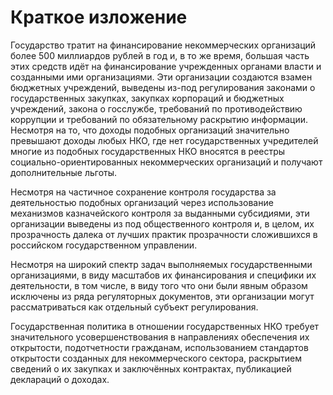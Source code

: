 # Краткое изложение

Государство тратит на финансирование некоммерческих организаций более 500 миллиардов рублей в год и, в то же время, большая часть этих средств идёт на финансирование учрежденных органами власти и созданными ими организациями. Эти организации создаются взамен бюджетных учреждений, выведены из-под регулирования законами о государственных закупках, закупках корпораций и бюджетных учреждений, закона о госслужбе, требований по противодействию коррупции и требований по обязательному раскрытию информации. Несмотря на то, что доходы подобных организаций значительно превышают доходы любых НКО, где нет государственных учредителей многие из подобных государственных НКО вносятся в реестры социально-ориентированных некоммерческих организаций и получают дополнительные льготы.

Несмотря на частичное сохранение контроля государства за деятельностью подобных организаций через использование механизмов казначейского контроля за выданными субсидиями, эти организации выведены из под общественного контроля и, в целом, их прозрачность далека от лучших практик прозрачности сложившихся в российском государственном управлении.

Несмотря на широкий спектр задач выполняемых государственными организациями, в виду масштабов их финансирования и специфики их деятельности, в том числе, в виду того что они были явным образом исключены из ряда регуляторных документов, эти организации могут рассматриваться как отдельный субъект регулирования.

Государственная политика в отношении государственных НКО требует значительного усовершенствования в направлениях обеспечения их открытости, подотчетности гражданам, использованием стандартов открытости созданных для некоммерческого сектора, раскрытием сведений о их закупках и заключённых контрактах, публикацией деклараций о доходах.